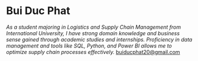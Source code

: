 # Bui Duc Phat
*As a student majoring in Logistics and Supply Chain Management from International University, I have strong domain knowledge and business sense gained through academic studies and internships. Proficiency in data management and tools like SQL, Python, and Power BI allows me to optimize supply chain processes effectively.*
buiducphat20@gmail.com

<!---
BuiDucPhat12/BuiDucPhat12 is a ✨ special ✨ repository because its `README.md` (this file) appears on your GitHub profile.
You can click the Preview link to take a look at your changes.
--->
